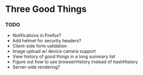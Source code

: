 # Three Good Things

### TODO

* Notifications in Firefox?
* Add helmet for security headers?
* Client-side form validation
* Image upload w/ device camera support
* View history of good things in a long summary list
* Figure out how to use browserHistory instead of hashHistory
* Server-side rendering?

